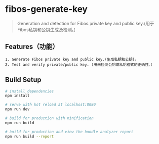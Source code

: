 # fibos-generate-key

> Generation and detection for Fibos private key and public key.(用于Fibos私钥和公钥生成及检测。)

## Features（功能）

    1. Generate Fibos private key and public key.(生成私钥和公钥)。
    2. Test and verify private/public key. (用来检测公钥或私钥格式的正确性。)

## Build Setup

``` bash
# install dependencies
npm install

# serve with hot reload at localhost:8080
npm run dev

# build for production with minification
npm run build

# build for production and view the bundle analyzer report
npm run build --report
```

